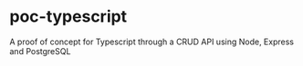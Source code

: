 # poc-typescript
A proof of concept for Typescript through a CRUD API using Node, Express and PostgreSQL
